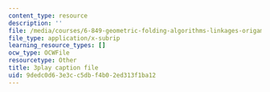 ```yaml
---
content_type: resource
description: ''
file: /media/courses/6-849-geometric-folding-algorithms-linkages-origami-polyhedra-fall-2012/9dedc0d63e3cc5dbf4b02ed313f1ba12_ShvQYLXCjos.srt
file_type: application/x-subrip
learning_resource_types: []
ocw_type: OCWFile
resourcetype: Other
title: 3play caption file
uid: 9dedc0d6-3e3c-c5db-f4b0-2ed313f1ba12
---
```

